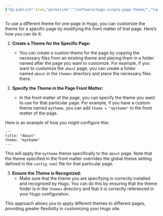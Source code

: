 ```yaml
---
{"dg-publish":true,"permalink":"/software/hugo-single-page-theme/","tags":["hugo","software","design","websites"]}
---
```




To use a different theme for one page in Hugo, you can customize the theme for a specific page by modifying the front matter of that page. Here’s how you can do it:

1. **Create a Theme for the Specific Page:**
    
    - You can create a custom theme for the page by copying the necessary files from an existing theme and placing them in a folder named after the page you want to customize. For example, if you want to customize the `about` page, you can create a folder named `about` in the `themes` directory and place the necessary files there.
2. **Specify the Theme in the Page Front Matter:**
    
    - In the front matter of the page, you can specify the theme you want to use for that particular page. For example, if you have a custom theme named `mytheme`, you can add `theme = "mytheme"` to the front matter of the page.

Here is an example of how you might configure this:

```
---
title: "About"
theme: "mytheme"
---
```

This will apply the `mytheme` theme specifically to the `about` page. Note that the theme specified in the front matter overrides the global theme setting defined in the `config.toml` file for that particular page.

3. **Ensure the Theme is Recognized:**
    - Make sure that the theme you are specifying is correctly installed and recognized by Hugo. You can do this by ensuring that the theme folder is in the `themes` directory and that it is correctly referenced in your Hugo configuration.

This approach allows you to apply different themes to different pages, providing greater flexibility in customizing your Hugo site.